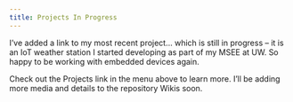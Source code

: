```yaml
---
title: Projects In Progress
---
```


I&#8217;ve added a link to my most recent project&#8230; which is still in progress &#8211; it is an IoT weather station I started developing as part of my MSEE at UW. So happy to be working with embedded devices again.


Check out the Projects link in the menu above to learn more. I&#8217;ll be adding more media and details to the repository Wikis soon.

